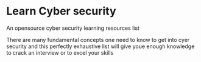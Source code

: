 # Learn Cyber security
An opensource cyber security learning resources list

There are many fundamental concepts one need to know to get into cyer security and this perfectly exhaustive list will give youe enough knowledge to crack an interview or to excel your skills
